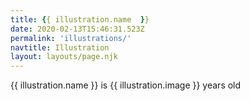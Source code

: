 ```yaml
---
title: {{ illustration.name  }}
date: 2020-02-13T15:46:31.523Z
permalink: 'illustrations/'
navtitle: Illustration
layout: layouts/page.njk
---
```


{{ illustration.name }} is {{ illustration.image }} years old
